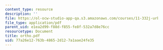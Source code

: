 ```yaml
---
content_type: resource
description: ''
file: https://ol-ocw-studio-app-qa.s3.amazonaws.com/courses/11-332j-urban-design-fall-2003/77a26e12763b48652d127a1aae24fe35_ortho.pdf
file_type: application/pdf
parent_uid: e1ea2d99-f88d-f855-fe8f-532a7d8e76cc
resourcetype: Document
title: ortho.pdf
uid: 77a26e12-763b-4865-2d12-7a1aae24fe35
---
```

